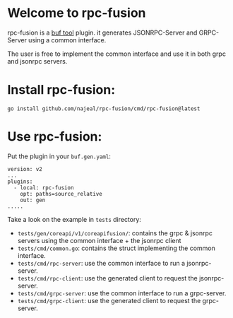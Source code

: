 # Welcome to rpc-fusion

rpc-fusion is a [buf tool](https://github.com/bufbuild/buf) plugin.
it generates JSONRPC-Server and  GRPC-Server using a common interface.

The user is free to implement the common interface and use it in both grpc and jsonrpc servers.

# Install rpc-fusion:
```go install github.com/najeal/rpc-fusion/cmd/rpc-fusion@latest```

# Use rpc-fusion:

Put the plugin in your `buf.gen.yaml`:
```
version: v2
...
plugins:
  - local: rpc-fusion
    opt: paths=source_relative
    out: gen
.....
```

Take a look on the example in `tests` directory:

- `tests/gen/coreapi/v1/coreapifusion/`: contains the grpc & jsonrpc servers using the common interface + the jsonrpc client
- `tests/cmd/common.go`: contains the struct implementing the common interface.
- `tests/cmd/rpc-server`: use the common interface to run a jsonrpc-server.
- `tests/cmd/rpc-client`: use the generated client to request the jsonrpc-server.
- `tests/cmd/grpc-server`: use the common interface to run a grpc-server.
- `tests/cmd/grpc-client`: use the generated client to request the grpc-server.

